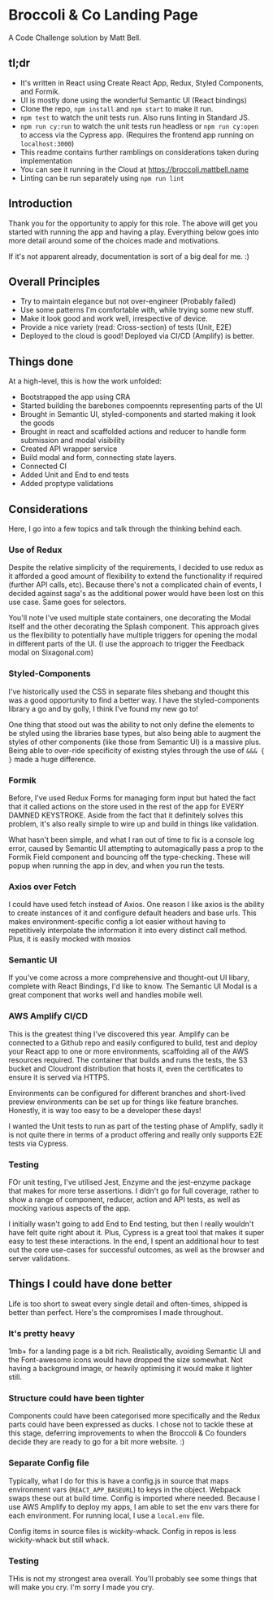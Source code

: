 # Broccoli & Co Landing Page

A Code Challenge solution by Matt Bell.

## tl;dr

* It's written in React using Create React App, Redux, Styled Components, and Formik.
* UI is mostly done using the wonderful Semantic UI (React bindings)
* Clone the repo, `npm install` and `npm start` to make it run.
* `npm test` to watch the unit tests run. Also runs linting in Standard JS.
* `npm run cy:run` to watch the unit tests run headless or `npm run cy:open` to access via the Cypress app. (Requires the frontend app running on `localhost:3000`)
* This readme contains further ramblings on considerations taken during implementation
* You can see it running in the Cloud at https://broccoli.mattbell.name
* Linting can be run separately using `npm run lint`

## Introduction

Thank you for the opportunity to apply for this role. The above will get you started with running the app and having a play. Everything below goes into more detail around some of the choices made and motivations.

If it's not apparent already, documentation is sort of a big deal for me. :)


## Overall Principles

* Try to maintain elegance but not over-engineer (Probably failed)
* Use some patterns I'm comfortable with, while trying some new stuff.
* Make it look good and work well, irrespective of device.
* Provide a nice variety (read: Cross-section) of tests (Unit, E2E)
* Deployed to the cloud is good! Deployed via CI/CD (Amplify) is better.


## Things done

At a high-level, this is how the work unfolded:

* Bootstrapped the app using CRA
* Started building the barebones compoennts representing parts of the UI
* Brought in Semantic UI, styled-components and started making it look the goods
* Brought in react and scaffolded actions and reducer to handle form submission and modal visibility
* Created API wrapper service
* Build modal and form, connecting state layers.
* Connected CI
* Added Unit and End to end tests
* Added proptype validations


## Considerations

Here, I go into a few topics and talk through the thinking behind each.

### Use of Redux

Despite the relative simplicity of the requirements, I decided to use redux as it afforded a good amount of flexibility to extend the functionality if required (further API calls, etc). Because there's not a complicated chain of events, I decided against saga's as the additional power would have been lost on this use case. Same goes for selectors.

You'll note I've used multiple state containers, one decorating the Modal itself and the other decorating the Splash component. This approach gives us the flexibility to potentially have multiple triggers for opening the modal in different parts of the UI. (I use the approach to trigger the Feedback modal on Sixagonal.com)


### Styled-Components

I've historically used the CSS in separate files shebang and thought this was a good opportunity to find a better way. I have the styled-components library a go and by golly, I think I've found my new go to!

One thing that stood out was the ability to not only define the elements to be styled using the libraries base types, but also being able to augment the styles of other components (like those from Semantic UI) is a massive plus. Being able to over-ride specificity of existing styles through the use of `&&& { }` made a huge difference.


### Formik

Before, I've used Redux Forms for managing form input but hated the fact that it called actions on the store used in the rest of the app for EVERY DAMNED KEYSTROKE. Aside from the fact that it definitely solves this problem, it's also really simple to wire up and build in things like validation.

What hasn't been simple, and what I ran out of time to fix is a console log error, caused by Semantic UI attempting to automagically pass a prop to the Formik Field component and bouncing off the type-checking. These will popup when running the app in dev, and when you run the tests.


### Axios over Fetch

I could have used fetch instead of Axios. One reason I like axios is the ability to create instances of it and configure default headers and base urls. This makes environment-specific config a lot easier without having to repetitively interpolate the information it into every distinct call method. Plus, it is easily mocked with moxios


### Semantic UI

If you've come across a more comprehensive and thought-out UI libary, complete with React Bindings, I'd like to know. The Semantic UI Modal is a great component that works well and handles mobile well.


### AWS Amplify CI/CD

This is the greatest thing I've discovered this year. Amplify can be connected to a Github repo and easily configured to build, test and deploy your React app to one or more environments, scaffolding all of the AWS resources required. The container that builds and runs the tests, the S3 bucket and Cloudront distribution that hosts it, even the certificates to ensure it is served via HTTPS.

Environments can be configured for different branches and short-lived preview environments can be set up for things like feature branches.  Honestly, it is way too easy to be a developer these days!

I wanted the Unit tests to run as part of the testing phase of Amplify, sadly it is not quite there in terms of a product offering and really only supports E2E tests via Cypress.


### Testing

FOr unit testing, I've utilised Jest, Enzyme and the jest-enzyme package that makes for more terse assertions. I didn't go for full coverage, rather to show a range of component, reducer, action and API tests, as well as mocking various aspects of the app.

I initially wasn't going to add End to End testing, but then I really wouldn't have felt quite right about it. Plus, Cypress is a great tool that makes it super easy to test these interactions. In the end, I spent an additional hour to test out the core use-cases for successful outcomes, as well as the browser and server validations.


## Things I could have done better

Life is too short to sweat every single detail and often-times, shipped is better than perfect. Here's the compromises I made throughout.


### It's pretty heavy

1mb+ for a landing page is a bit rich. Realistically, avoiding Semantic UI and the Font-awesome icons would have dropped the size somewhat. Not having a background image, or heavily optimising it would make it lighter still.


### Structure could have been tighter

Components could have been categorised more specifically and the Redux parts could have been expressed as ducks. I chose not to tackle these at this stage, deferring improvements to when the Broccoli & Co founders decide they are ready to go for a bit more website. :)


### Separate Config file

Typically, what I do for this is have a config.js in source that maps environment vars (`REACT_APP_BASEURL`) to keys in the object. Webpack swaps these out at build time. Config is imported where needed. Because I use AWS Amplify to deploy my apps, I am able to set the env vars there for each environment. For running local, I use a `local.env` file.

Config items in source files is wickity-whack. Config in repos is less wickity-whack but still whack.


### Testing

THis is not my strongest area overall. You'll probably see some things that will make you cry. I'm sorry I made you cry.
